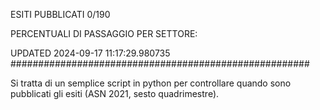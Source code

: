 ESITI PUBBLICATI 0/190 

PERCENTUALI DI PASSAGGIO PER SETTORE:

UPDATED 2024-09-17 11:17:29.980735
###################################################### 

Si tratta di un semplice script in python per controllare quando sono pubblicati gli esiti (ASN 2021, sesto quadrimestre).

